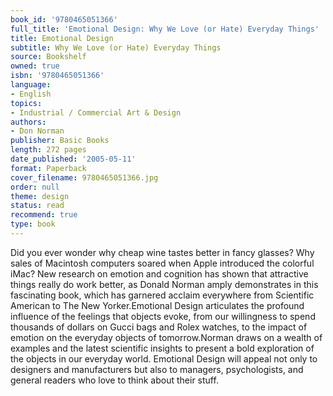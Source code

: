 ```yaml
---
book_id: '9780465051366'
full_title: 'Emotional Design: Why We Love (or Hate) Everyday Things'
title: Emotional Design
subtitle: Why We Love (or Hate) Everyday Things
source: Bookshelf
owned: true
isbn: '9780465051366'
language:
- English
topics:
- Industrial / Commercial Art & Design
authors:
- Don Norman
publisher: Basic Books
length: 272 pages
date_published: '2005-05-11'
format: Paperback
cover_filename: 9780465051366.jpg
order: null
theme: design
status: read
recommend: true
type: book
---
```

Did you ever wonder why cheap wine tastes better in fancy glasses? Why sales of Macintosh computers soared when Apple introduced the colorful iMac? New research on emotion and cognition has shown that attractive things really do work better, as Donald Norman amply demonstrates in this fascinating book, which has garnered acclaim everywhere from Scientific American to The New Yorker.Emotional Design articulates the profound influence of the feelings that objects evoke, from our willingness to spend thousands of dollars on Gucci bags and Rolex watches, to the impact of emotion on the everyday objects of tomorrow.Norman draws on a wealth of examples and the latest scientific insights to present a bold exploration of the objects in our everyday world. Emotional Design will appeal not only to designers and manufacturers but also to managers, psychologists, and general readers who love to think about their stuff.
